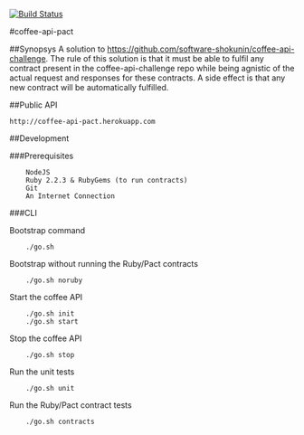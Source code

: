 [![Build Status](https://snap-ci.com/jeandamore/coffee-api-pact/branch/master/build_image)](https://snap-ci.com/jeandamore/coffee-api-pact/branch/master)

#coffee-api-pact

##Synopsys
A solution to https://github.com/software-shokunin/coffee-api-challenge.
The rule of this solution is that it must be able to fulfil any contract present in the coffee-api-challenge repo while being agnistic of the actual request and responses for these contracts. A side effect is that any new contract will be automatically fulfilled.

##Public API
```
http://coffee-api-pact.herokuapp.com
```

##Development

###Prerequisites
```
	NodeJS
	Ruby 2.2.3 & RubyGems (to run contracts)
	Git
	An Internet Connection
```

###CLI

Bootstrap command
```
	./go.sh
```

Bootstrap without running the Ruby/Pact contracts
```
	./go.sh noruby
```

Start the coffee API
```
	./go.sh init
	./go.sh start
```

Stop the coffee API
```
	./go.sh stop
```

Run the unit tests
```
	./go.sh unit
```

Run the Ruby/Pact contract tests
```
	./go.sh contracts
```
